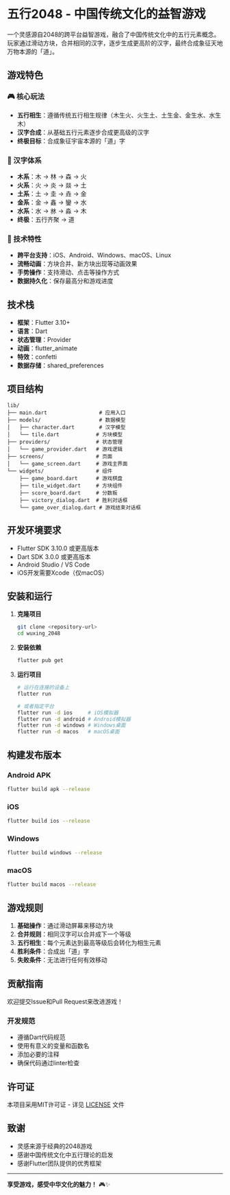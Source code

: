 # 五行2048 - 中国传统文化的益智游戏

一个灵感源自2048的跨平台益智游戏，融合了中国传统文化中的五行元素概念。玩家通过滑动方块，合并相同的汉字，逐步生成更高阶的汉字，最终合成象征天地万物本源的「道」。

## 游戏特色

### 🎮 核心玩法
- **五行相生**：遵循传统五行相生规律（木生火、火生土、土生金、金生水、水生木）
- **汉字合成**：从基础五行元素逐步合成更高级的汉字
- **终极目标**：合成象征宇宙本源的「道」字

### 🌟 汉字体系
- **木系**：木 → 林 → 森 → 火
- **火系**：火 → 炎 → 燚 → 土  
- **土系**：土 → 圭 → 垚 → 金
- **金系**：金 → 鑫 → 鑾 → 水
- **水系**：水 → 沝 → 淼 → 木
- **终极**：五行齐聚 → 道

### 📱 技术特性
- **跨平台支持**：iOS、Android、Windows、macOS、Linux
- **流畅动画**：方块合并、新方块出现等动画效果
- **手势操作**：支持滑动、点击等操作方式
- **数据持久化**：保存最高分和游戏进度

## 技术栈

- **框架**：Flutter 3.10+
- **语言**：Dart
- **状态管理**：Provider
- **动画**：flutter_animate
- **特效**：confetti
- **数据存储**：shared_preferences

## 项目结构

```
lib/
├── main.dart                 # 应用入口
├── models/                   # 数据模型
│   ├── character.dart        # 汉字模型
│   └── tile.dart            # 方块模型
├── providers/               # 状态管理
│   └── game_provider.dart   # 游戏逻辑
├── screens/                 # 页面
│   └── game_screen.dart     # 游戏主界面
└── widgets/                 # 组件
    ├── game_board.dart      # 游戏棋盘
    ├── tile_widget.dart     # 方块组件
    ├── score_board.dart     # 分数板
    ├── victory_dialog.dart  # 胜利对话框
    └── game_over_dialog.dart # 游戏结束对话框
```

## 开发环境要求

- Flutter SDK 3.10.0 或更高版本
- Dart SDK 3.0.0 或更高版本
- Android Studio / VS Code
- iOS开发需要Xcode（仅macOS）

## 安装和运行

1. **克隆项目**
   ```bash
   git clone <repository-url>
   cd wuxing_2048
   ```

2. **安装依赖**
   ```bash
   flutter pub get
   ```

3. **运行项目**
   ```bash
   # 运行在连接的设备上
   flutter run
   
   # 或者指定平台
   flutter run -d ios     # iOS模拟器
   flutter run -d android # Android模拟器
   flutter run -d windows # Windows桌面
   flutter run -d macos   # macOS桌面
   ```

## 构建发布版本

### Android APK
```bash
flutter build apk --release
```

### iOS
```bash
flutter build ios --release
```

### Windows
```bash
flutter build windows --release
```

### macOS
```bash
flutter build macos --release
```

## 游戏规则

1. **基础操作**：通过滑动屏幕来移动方块
2. **合并规则**：相同汉字可以合并成下一个等级
3. **五行相生**：每个元素达到最高等级后会转化为相生元素
4. **胜利条件**：合成出「道」字
5. **失败条件**：无法进行任何有效移动

## 贡献指南

欢迎提交Issue和Pull Request来改进游戏！

### 开发规范
- 遵循Dart代码规范
- 使用有意义的变量和函数名
- 添加必要的注释
- 确保代码通过linter检查

## 许可证

本项目采用MIT许可证 - 详见 [LICENSE](LICENSE) 文件

## 致谢

- 灵感来源于经典的2048游戏
- 感谢中国传统文化中五行理论的启发
- 感谢Flutter团队提供的优秀框架

---

**享受游戏，感受中华文化的魅力！** 🎮✨ 